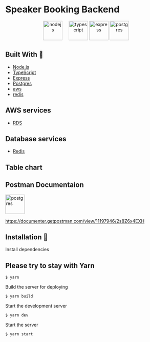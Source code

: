 # Speaker Booking Backend

<div align="center">
  <img style="margin-right: 16px;" alt="nodejs" src="https://upload.wikimedia.org/wikipedia/commons/d/d9/Node.js_logo.svg" height="60" />
  <img alt="typescript" src="https://upload.wikimedia.org/wikipedia/commons/4/4c/Typescript_logo_2020.svg" height="60" />
  <img alt="express" src="https://upload.wikimedia.org/wikipedia/commons/6/64/Expressjs.png" height="60" />
  <img alt="postgres" src="https://user-images.githubusercontent.com/70757536/209806220-95287bda-02ac-4d2b-97b3-7b66ee1ca517.svg" height="60" />
</div>

## Built With 🚀

- [Node.js](https://nodejs.org/)
- [TypeScript](https://www.typescriptlang.org/)
- [Express](https://expressjs.com/)
- [Postgres](https://www.postgresql.org/)
- [aws](https://aws.amazon.com/)
- [redis](https://redis.io/)

## AWS services

- [RDS](https://aws.amazon.com/rds/)

## Database services

- [Redis](https://redis.io/)

## Table chart

## Postman Documentaion

<img alt="postgres" src="https://user-images.githubusercontent.com/70757536/209806905-0248e6ca-181e-47f9-89e1-b262a3f970a6.svg" height="60" />

https://documenter.getpostman.com/view/11197946/2s8Z6x4EXH

## Installation 🔧

Install dependencies

## Please try to stay with Yarn

```
$ yarn
```

Build the server for deploying

```
$ yarn build
```

Start the development server

```
$ yarn dev
```

Start the server

```
$ yarn start
```
